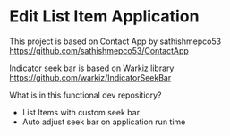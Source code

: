 # Edit List Item Application 
This project is based on Contact App by sathishmepco53 
https://github.com/sathishmepco53/ContactApp

Indicator seek bar is based on Warkiz library
https://github.com/warkiz/IndicatorSeekBar

What is in this functional dev repositiory? 

- List Items with custom seek bar
- Auto adjust seek bar on application run time 
